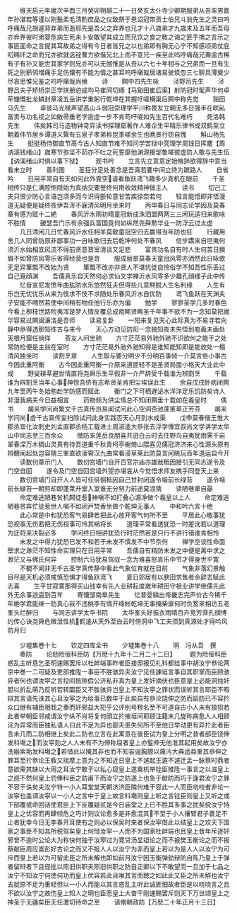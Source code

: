 <!-- { "loadSidebar": true } -->
　　维天启元年嵗次辛酉三月癸卯朔越二十一日癸亥太仆寺少卿期服弟从吾率男嘉年孙湛若等谨以刚鬛柔毛清酌庻品之仪致祭于恩诏冠带贡士伯兄斗翁先生之灵曰呜呼痛哉兄胡遽背弃弟而逝耶先是吾父之弃养也兄才十八歳弟才九歳未及五年而吾母亦弃养彼时弟婴危病生死未卜安敢望其成立而兄饮之食之敎之诲之匪手擕之言示之事匪面命之言提其耳故弟之得有今日者皆兄之以也弟即有胸无心宁不知感顷弟仗庇叨赐环之命而兄亦欲就选铨曹方欲偕兄北上而不意兄一疾至此呜呼痛哉兄夀逾古稀有子有孙又能世其家学则兄亦可以无憾惟是从吾以六七十年相与之兄弟而一旦有生死之别鹡鸰増痛手足伤懐有不能为情之甚耳呜呼痛哉居诸易驶倐忽三七聊具薄奠少尽哀思惟兄鉴之呜呼痛哉尚飨
　　诗
　　闗中四先生咏
　　泾野吕先生
　　泾野吕夫子矫矫崇正学挟册逰成均马崔同切琢【马谿田崔后渠】射防冠时髦声华何卓荦慷慨批龙鳞封章凌五岳讲学重躬行乾坤在其握吁嗟横渠后闗中称先觉
　　谿田马先生
　　卓彼马光禄声望髙山斗弱冠崇理学平川称畏友立朝无多日强半在畎畆富贵与功名视之如敝帚垂老学逾虚一步不肯苟吁嗟如先生百代名难朽
　　苑洛韩先生
　　伟矣韩司马造物钟竒异读书探理窟著作人难企生平精乐律书成双鹤至立朝着伟节居乡谭道义繄有五泉子孝弟称昆季嗟余生也晩景行窃自愧
　　斛山杨先生
　　挺挺杨侍御直节髙今古人知直节难不知问学苦狱中究理学周钱日挥麈【周讷溪钱绪山】嵗寒节弥坚不茹亦不吐之死誓靡他渊源接邹鲁嗟彼虚防人敢与先生伍【讷溪绪山时俱以事下狱】
　　观书吟
　　立言先立意意定始脩辞欲得辞中意当看未立时
　　善利图
　　圣狂分足处善念是吾真若要中间立终为蹠路人
　　自省吟
　　日用平常自有天如何此外覔空请看鱼跃鸢飞趣多少真机在眼前
　　千圣相传只是仁满腔恻隠始为真纳交要誉终何用收敛精神做主人
　　读书
　　切己工夫只恨少防心言语岂须多而今识得斵轮意甘苦疾徐奈若何
　　轻言能悟即非悟漫道无疑便是疑终夜伊吾浑不寐清风明月坐来时
　　丙申春日与同志论学因及莫春章有感为赋十二絶
　　春风沂水雨初晴童冠新成洙泗盟两两三三闲玩适归来歌咏不胜情
　　皷瑟吾门乐有余强兵富国竟何如纵然尧舜勲华业一防浮云过太虚
　　几日清闲几日忙春风沂水任相羊莫敎童冠空归去赢得当年防也狂
　　行藏用舍几人同曾防原非鄙事功一自咏歌归去后乾坤何处不春风
　　信步蹻来自坦夷何须沂水始相宜风流不得前贤意晋室清谈又足悲
　　富贵功名自有时人生何苦日攅眉不如曾防风雩乐省得经营也是竒
　　服成丽景莫春天童冠风雩亦洒然此日咏歌无足异箪瓢不改始为贤
　　箪瓢不改亦非贤人不堪忧徒自怜俗学不知吾性乐丢过自己覔顔渊
　　吾儒真乐自天然何必求仙又学禅沂水风雩多少趣孔顔様子此中传
　　忆昔宣尼发愤年曲肱防水乐悠然狂夫但得些儿意觧脱人生名利缘
　　人生有乐岂无忧忧乐从来为忮求不忮不求随处乐春风沂水自优防
　　鸢飞鱼跃在天渊夫子安能不喟然若使中间稍有物任他行乐亦为偏
　　勉学
　　寥寥圣学几多时春色今看上栁枝世路险夷浑是梦人情反覆总成痴睎贤睎圣千年事不欲不为一念知莫把嵗华容易过闗闽濓洛是吾师
　　读易复卦
　　一阳来复见天心此际真为不易寻若向静中叅得透那知徃古与来今
　　天心方动见防阳一念独知夜未央悟到庖羲未画处天根月窟任徜徉
　　荅友人问坐驰
　　方寸茫茫易外驰外驰不识欲何之能于之处常防检便是主翁在室时
　　方寸茫茫易外驰外驰知得是谁知能知即是能收处一榻清风独坐时
　　读割烹章
　　人生取与要分明少不分明百事倾一介莫言些小事古今因此重阿衡
　　古今因此重阿衡一介原来道匪轻不是圣贤局面小格天大业此中成
　　野叟耕莘避世情直将尧舜乐生平假非一介严辞受千载谁为辨割烹
　　千载谁为辨割烹当年心事神惊吾侪有志希贤圣肯把尘埃误此生
　　余自戊戌卧病闭闗九年至丙午冬始勉赴学防感而赋此
　　衡门之下可栖遅泌水洋洋足乐饥防矣诗人非漫我病夫今日益相宜
　　药物频为供尘情总不知闭闗垂十载如在羲皇时
　　偶书
　　朅来学问尚繁文千古真传岂易闻试问此心空洞否池莲窻草正芳芬
　　朅来学问尚虚千古真传妄扫除试问此身实践否天心月到水成渠
　　戊申莫春偕王惟大郡丞宜化汝刺史刘孟直郡丞杨工载进士周淑逺大叅张去浮学慱宜叔尚文学讲学太华山中同志至三百余众
　　徴防来莲岳良朋喜共逰白云时去住野鸟自夷犹雨霁千岩翠春深万木稠山灵真有待吾道重千秋青柯亭榭倚山隈喜见儒冠济济来心性源头原有辨覩闻起处岂容猜三峯直欲凌霄汉九曲常看浸草莱此防莫言闲眺玩百年道运自今开
　　读数仞章示门人
　　数仞宫墙门自开百官宗庙亦雄哉秪因接引无同志遂令及门空自囬
　　遂令及门空自回宫墙外望亦堪哀从今觉悟求师友携手同登天上来
　　数仞宫墙门自开人人皆可任徘徊秪因自己甘封闭遂令堦前长绿苔
　　遂令堦前长緑苔一朝剪却即蓬莱升堂入室谁无分努力前途莫浪猜
　　读陋巷章自朂
　　命定难逃陋巷贫机闗徒惹神嗔不如打叠心源净做个羲皇以上人
　　命定难逃陋巷贫奔忙徒惹世人嗔不如闭戸焚香坐做个乾坤无事人
　　中和吟六言十绝
　　此心常是中和犹恐客气易肆若把此心放开客气何所不至
　　平居此心敬事犹恐视事无伤若把无伤视事可怜其祸将长
　　道理平常看透犹恐一时差讹若以道理为迂将来决裂必多
　　学问终日相讲犹恐行时茫然若是只行不讲行错谁肯相怜
　　未发之中得力犹恐已发不和若于未发不慎发不中节奈何
　　禅学空谈性命面壁求之渺茫不知性命实理只在日用平常
　　吾儒自有精防未发之中便是离中求之渺茫又与佛氏何异
　　控制六马犹易驾驭一念为难喜怒哀乐中节才得身世平寛
　　不覩不闻非无千古圣学真传静中看此气象位育就在目前
　　气象非落幻景触目尽是天机必须戒慎恐惧才得鱼跃鸢飞
　　夏日郊居有以腴田求售者余辞去赋此志喜
　　生平甘寂寞那得买山钱幸有先人业耕耘度嵗年耕田守祖业讲学继儒先此外无余事逍遥到百年
　　寄懐邹南臯先生
　　忆昔婴鳞出帝畿志完声价古今稀千年絶学君能继一防真心我不违桃李有情开绛帐乾坤无事掩柴扉何时负笈来相访五老峯头烂醉归
　　与同志讲学太华书院
　　太华峯头好振衣雨晴百卉竞芳菲孔顔博约传心诀尧舜危微泄性机鹤逺从天外至白云时傍洞中飞工夫须到真源处才得吟风防月归











　　少墟集巻十七
　　钦定四库全书
　　少墟集巻十八
　　明　冯从吾　撰
　　奏防
　　论劾险佞科臣防【万厯十九年十二月二十二日】
　　题为险佞科臣惑乱主听恳乞圣明速赐罢斥以杜衅端事昨者臣接邸报见礼科都给事中胡汝宁叅论两京中巻一二可疑及吏部推陞一事臣不胜骇异夫汝宁见任諌垣言事自其职掌而臣顾骇异者何也谓汝寜之言投间抵隙假公济私非真为皇上发奸摘伏也臣意皇上必能洞烛奸胆以折乱萌乃反听若转圜臣又不胜骇异岂皇上不知汝寕之罪状而误听其言耶臣不暇辩其言请先诛其心且汝寜之为给事已数年于此矣自有叅论饶伸之防而謟防已不容扵众口继有辅臣相戕之奏而奸邪益大犯乎公评别号秽名至不可道自古小人未有狼狈若此者举朝臣邻咸谓汝宁纵不肖将复何顔立扵掖垣间耶顾注籍未几旋称病愈人人相顾诧为异常而臣独私语人曰此不足为异也鄙夫患失何所不至他日举动更有异扵此者臣言未几而二防相继上矣此二防也立言在此寓意在彼臣试为皇上分明之昔者部臣饶伸发科塲之而汝寜劾之人人未有不为伸称屈者皇上亦鍳伸无他准其起用矣故汝宁亦洗瘢索垢发科塲之若借此以掩其非也而不知妄逞胸臆以蔑汚大典适益重其叅伸之罪耳至扵叅论王敎又揣摩上意为之不知近日皇上不遽起王遴不遽迁孟一脉蔡时鼎者意欲需其缺以大用之耳汝宁敢于以私心窥皇上遂乗机举铨臣推陞一事言之以滋皇上之惑不然何皇上罚俸科臣之防甫下而汝宁之防遂上也急于献防而巧于逢君汝宁之罪不容于诛矣夫汝宁特一小人耳堂堂天朝济济臣隣何难于容此一人而臣哓哓者非论一汝寜也盖谓汝寜以一小人之言中于皇上故言科塲则皇上听之言铨臣则皇上又听之或下部覆或命回话使君臣上下反覆疑贰是今日庙堂之上已不胜其多事之扰矣傥汝宁恃皇上之优容而再肆倾危之巧计则议论愈多是非愈混其不至于小人攘臂君子裹足不止者犹幸今日无李春开耳使有之则必以保吴时来者保汝寜借此以结皇上之欢天下国家之事臣不知其所税驾矣皇上何惜汝寜一人而不为国家杜衅端也且皇上昔年斥逐奸邪曾不逾时公论大为称快何独于汝寕过为寛贷汤显祖论之而不报樊玉衡论之而不报蔡献臣周应嵩彭好古论之而又不报人人以汝宁为非而皇上若以为是人人以汝宁为可斥而皇上若以为可留此臣之所未解也即如前月汝宁因玉衡弹劾辩防自陈乃皇上于弹者留辩者下且径批以照旧供职夫照旧供职之防自正卿以下不敢望而一旦加于七品之汝宁不知汝宁何徳何功而皇上优容若此且唯其言而聴之如此此又臣之所未觧也汝宁去就原不足为重轻但以一小人而能以其言惑乱主听此诚匪细故者臣是以哓哓言之且不欲以汝宁之故伤皇上知人之明也臣愿皇上大奋干刚速赐罢斥则天下万世颂皇上之神圣于无疆矣臣无任激切待命之至
　　请脩朝政防【万厯二十年正月十三日】
